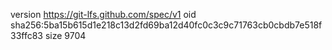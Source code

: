version https://git-lfs.github.com/spec/v1
oid sha256:5ba15b615d1e218c13d2fd69ba12d40fc0c3c9c71763cb0cbdb7e518f33ffc83
size 9704
